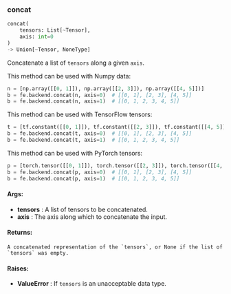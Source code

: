 

### concat
```python
concat(
	tensors: List[~Tensor],
	axis: int=0
)
-> Union[~Tensor, NoneType]
```
Concatenate a list of `tensors` along a given `axis`.

This method can be used with Numpy data:
```python
n = [np.array([[0, 1]]), np.array([[2, 3]]), np.array([[4, 5]])]
b = fe.backend.concat(n, axis=0)  # [[0, 1], [2, 3], [4, 5]]
b = fe.backend.concat(n, axis=1)  # [[0, 1, 2, 3, 4, 5]]
```

This method can be used with TensorFlow tensors:
```python
t = [tf.constant([[0, 1]]), tf.constant([[2, 3]]), tf.constant([[4, 5]])]
b = fe.backend.concat(t, axis=0)  # [[0, 1], [2, 3], [4, 5]]
b = fe.backend.concat(t, axis=1)  # [[0, 1, 2, 3, 4, 5]]
```

This method can be used with PyTorch tensors:
```python
p = [torch.tensor([[0, 1]]), torch.tensor([[2, 3]]), torch.tensor([[4, 5]])]
b = fe.backend.concat(p, axis=0)  # [[0, 1], [2, 3], [4, 5]]
b = fe.backend.concat(p, axis=1)  # [[0, 1, 2, 3, 4, 5]]
```


#### Args:

* **tensors** :  A list of tensors to be concatenated.
* **axis** :  The axis along which to concatenate the input.

#### Returns:
    A concatenated representation of the `tensors`, or None if the list of `tensors` was empty.

#### Raises:

* **ValueError** :  If `tensors` is an unacceptable data type.